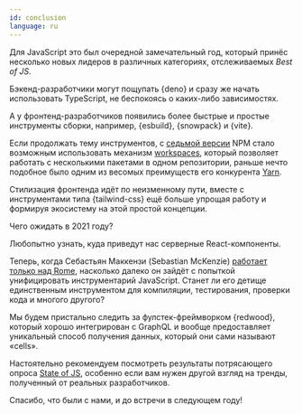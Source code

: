 ```yaml
---
id: conclusion
language: ru
---
```



Для JavaScript это был очередной замечательный год, который принёс несколько новых лидеров в различных категориях, отслеживаемых _Best of JS_.

Бэкенд-разработчики могут пощупать {deno} и сразу же начать использовать TypeScript, не беспокоясь о каких-либо зависимостях.

А у фронтенд-разработчиков появились более быстрые и простые инструменты сборки, например, {esbuild}, {snowpack} и {vite}.

Если продолжать тему инструментов, с [седьмой версии](https://blog.npmjs.org/post/631877012766785536/release-v700) NPM стало возможным использовать механизм [workspaces](https://docs.npmjs.com/cli/v7/using-npm/workspaces), который позволяет работать с несколькими пакетами в одном репозитории, раньше нечто подобное было одним из весомых преимуществ его конкурента [Yarn](https://yarnpkg.com/).

Стилизация фронтенда идёт по неизменному пути, вместе с инструментами типа {tailwind-css} ещё больше упрощая работу и формируя экосистему на этой простой концепции.

Чего ожидать в 2021 году?

Любопытно узнать, куда приведут нас серверные React-компоненты.

Теперь, когда Себастьян Маккензи (Sebastian McKenzie) [работает только над Rome](https://rome.tools/funding/), насколько далеко он зайдёт с попыткой унифицировать инструментарий JavaScript. Станет ли его детище единственным инструментом для компиляции, тестирования, проверки кода и многого другого?

Мы будем пристально следить за фулстек-фреймворком {redwood}, который хорошо интегрирован с GraphQL и вообще предоставляет уникальный способ получения данных, который они сами называют «cells».

Настоятельно рекомендуем посмотреть результаты потрясающего опроса [State of JS](https://2020.stateofjs.com/ru-RU/), особенно если вам нужен другой взгляд на тренды, полученный от реальных разработчиков.

Спасибо, что были с нами, и до встречи в следующем году!
